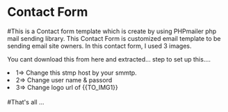 # Contact Form
#This is a Contact form template which is create by using  PHPmailer php mail sending library. This Contact Form is  customized email template to be sending email
site owners.
In this contact form, I used 3 images.

You cant download this from here and extracted...
step to set up this....
<uli>
<li>1=> Change this stmp host by your smmtp.</li>
<li>2=> Change user name & passord </li>
<li>3=> Change logo url of {{TO_IMG1}}</li></ul>
<br>
#That's all ...
